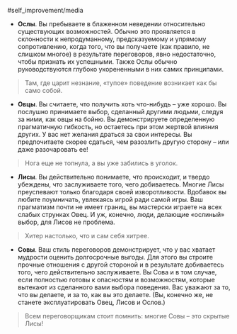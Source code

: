 #self_improvement/media

- **Ослы**. Вы пребываете в блаженном неведении относительно существующих возможностей. Обычно это проявляется в склонности к непродуманному, предсказуемому и упрямому сопротивлению, когда того, что вы получаете (как правило, не слишком многое) в результате переговоров, явно недостаточно, чтобы признать их успешными. Также Ослы обычно руководствуются глубоко укорененными в них самих принципами.

> Там, где царит незнание, «тупое» поведение возникает как бы само собой.

- **Овцы**. Вы считаете, что получить хоть что-нибудь – уже хорошо. Вы послушно принимаете выбор, сделанный другими людьми, следуя за ними, как овцы на бойню. Вы демонстрируете определенную прагматичную гибкость, но остаетесь при этом жертвой влияния других. У вас нет желания драться за свои интересы. Вы предпочитаете скорее сдаться, чем разозлить другую сторону – или даже разочаровать ее!

> Нога еще не топнула, а вы уже забились в уголок.

- **Лисы**. Вы действительно понимаете, что происходит, и твердо убеждены, что заслуживаете того, чего добиваетесь. Многие Лисы преуспевают только благодаря своей изворотливости. Вдобавок вы любите поумничать, увлекаясь игрой ради самой игры. Ваш прагматизм почти не имеет границ, вы мастерски играете на всех слабых струнках Овец. И уж, конечно, люди, делающие «ослиный» выбор, для Лисов не проблема.

> Хитер настолько, что и сам себя хитрее.

- **Совы**. Ваш стиль переговоров демонстрирует, что у вас хватает мудрости оценить долгосрочные выгоды. Для этого вы строите прочные отношения с другой стороной и в результате добиваетесь того, чего действительно заслуживаете. Вы Сова и в том случае, если полностью готовы к опасностям и возможностям, которые вытекают из сделанного вами выбора поведения. Вас уважают за то, что вы делаете, и за то, как вы это делаете. (Вы, конечно же, не станете эксплуатировать Овец, Лисов и Ослов.)

> Всем переговорщикам стоит помнить: многие Совы – это скрытые Лисы!